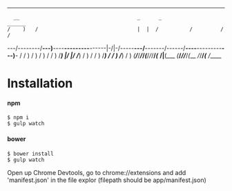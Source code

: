 ____________________________________________________________________________________________________________
      __                                      _      _                 ______                               
    /    )   /                                |  |  /          /         /      /                           
---/--------/__---)__----__---_--_----__------|-/|-/-----__---/__-------/------/__----__---_--_----__---)__-
  /        /   ) /   ) /   ) / /  ) /___)     |/ |/    /___) /   )     /      /   ) /___) / /  ) /___) /   )
_(____/___/___/_/_____(___/_/_/__/_(___ ______/__|____(___ _(___/_____/______/___/_(___ _/_/__/_(___ _/_____

Installation
===============================

#### npm
```shell
$ npm i
$ gulp watch
```

#### bower
```shell
$ bower install
$ gulp watch
```

Open up Chrome Devtools, go to chrome://extensions and add 'manifest.json' in the file explor (filepath should be app/manifest.json)
